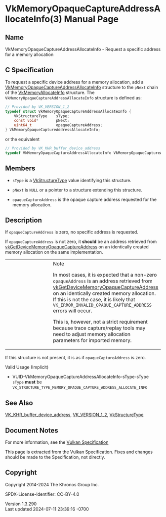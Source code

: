 # VkMemoryOpaqueCaptureAddressAllocateInfo(3) Manual Page

## Name

VkMemoryOpaqueCaptureAddressAllocateInfo - Request a specific address
for a memory allocation



## <a href="#_c_specification" class="anchor"></a>C Specification

To request a specific device address for a memory allocation, add a
[VkMemoryOpaqueCaptureAddressAllocateInfo](https://registry.khronos.org/vulkan/specs/1.3-extensions/man/html/VkMemoryOpaqueCaptureAddressAllocateInfo.html)
structure to the `pNext` chain of the
[VkMemoryAllocateInfo](https://registry.khronos.org/vulkan/specs/1.3-extensions/man/html/VkMemoryAllocateInfo.html) structure. The
`VkMemoryOpaqueCaptureAddressAllocateInfo` structure is defined as:

``` c
// Provided by VK_VERSION_1_2
typedef struct VkMemoryOpaqueCaptureAddressAllocateInfo {
    VkStructureType    sType;
    const void*        pNext;
    uint64_t           opaqueCaptureAddress;
} VkMemoryOpaqueCaptureAddressAllocateInfo;
```

or the equivalent

``` c
// Provided by VK_KHR_buffer_device_address
typedef VkMemoryOpaqueCaptureAddressAllocateInfo VkMemoryOpaqueCaptureAddressAllocateInfoKHR;
```

## <a href="#_members" class="anchor"></a>Members

- `sType` is a [VkStructureType](https://registry.khronos.org/vulkan/specs/1.3-extensions/man/html/VkStructureType.html) value identifying
  this structure.

- `pNext` is `NULL` or a pointer to a structure extending this
  structure.

- `opaqueCaptureAddress` is the opaque capture address requested for the
  memory allocation.

## <a href="#_description" class="anchor"></a>Description

If `opaqueCaptureAddress` is zero, no specific address is requested.

If `opaqueCaptureAddress` is not zero, it **should** be an address
retrieved from
[vkGetDeviceMemoryOpaqueCaptureAddress](https://registry.khronos.org/vulkan/specs/1.3-extensions/man/html/vkGetDeviceMemoryOpaqueCaptureAddress.html)
on an identically created memory allocation on the same implementation.

<table>
<colgroup>
<col style="width: 50%" />
<col style="width: 50%" />
</colgroup>
<tbody>
<tr>
<td class="icon"><em></em></td>
<td class="content">Note
<p>In most cases, it is expected that a non-zero
<code>opaqueAddress</code> is an address retrieved from <a
href="https://registry.khronos.org/vulkan/specs/1.3-extensions/man/html/vkGetDeviceMemoryOpaqueCaptureAddress.html">vkGetDeviceMemoryOpaqueCaptureAddress</a>
on an identically created memory allocation. If this is not the case, it
is likely that <code>VK_ERROR_INVALID_OPAQUE_CAPTURE_ADDRESS</code>
errors will occur.</p>
<p>This is, however, not a strict requirement because trace
capture/replay tools may need to adjust memory allocation parameters for
imported memory.</p></td>
</tr>
</tbody>
</table>

If this structure is not present, it is as if `opaqueCaptureAddress` is
zero.

Valid Usage (Implicit)

- <a href="#VUID-VkMemoryOpaqueCaptureAddressAllocateInfo-sType-sType"
  id="VUID-VkMemoryOpaqueCaptureAddressAllocateInfo-sType-sType"></a>
  VUID-VkMemoryOpaqueCaptureAddressAllocateInfo-sType-sType  
  `sType` **must** be
  `VK_STRUCTURE_TYPE_MEMORY_OPAQUE_CAPTURE_ADDRESS_ALLOCATE_INFO`

## <a href="#_see_also" class="anchor"></a>See Also

[VK_KHR_buffer_device_address](https://registry.khronos.org/vulkan/specs/1.3-extensions/man/html/VK_KHR_buffer_device_address.html),
[VK_VERSION_1_2](https://registry.khronos.org/vulkan/specs/1.3-extensions/man/html/VK_VERSION_1_2.html),
[VkStructureType](https://registry.khronos.org/vulkan/specs/1.3-extensions/man/html/VkStructureType.html)

## <a href="#_document_notes" class="anchor"></a>Document Notes

For more information, see the <a
href="https://registry.khronos.org/vulkan/specs/1.3-extensions/html/vkspec.html#VkMemoryOpaqueCaptureAddressAllocateInfo"
target="_blank" rel="noopener">Vulkan Specification</a>

This page is extracted from the Vulkan Specification. Fixes and changes
should be made to the Specification, not directly.

## <a href="#_copyright" class="anchor"></a>Copyright

Copyright 2014-2024 The Khronos Group Inc.

SPDX-License-Identifier: CC-BY-4.0

Version 1.3.290  
Last updated 2024-07-11 23:39:16 -0700
